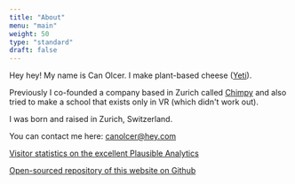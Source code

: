 ```yaml
---
title: "About"
menu: "main"
weight: 50
type: "standard"
draft: false
---
```


Hey hey! My name is Can Olcer. I make plant-based cheese ([Yeti](https://yeticheese.com)).

Previously I co-founded a company based in Zurich called [Chimpy](https://heychimpy.com) and also tried to make a school that exists only in VR (which didn't work out).

I was born and raised in Zurich, Switzerland.

You can contact me here: canolcer@hey.com

[Visitor statistics on the excellent Plausible Analytics](https://plausible.io/canolcer.com)

[Open-sourced repository of this website on Github](https://github.com/shafy/shafyy)